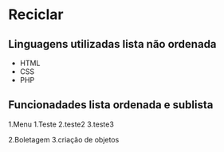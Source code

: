 ﻿# Reciclar
 
 
 ## Linguagens utilizadas lista não ordenada
 * HTML
 * CSS
 * PHP
 
 ## Funcionadades lista ordenada e sublista
 1.Menu
     1.Teste
     2.teste2
     3.teste3
     
 2.Boletagem
 3.criação de objetos
 
 

